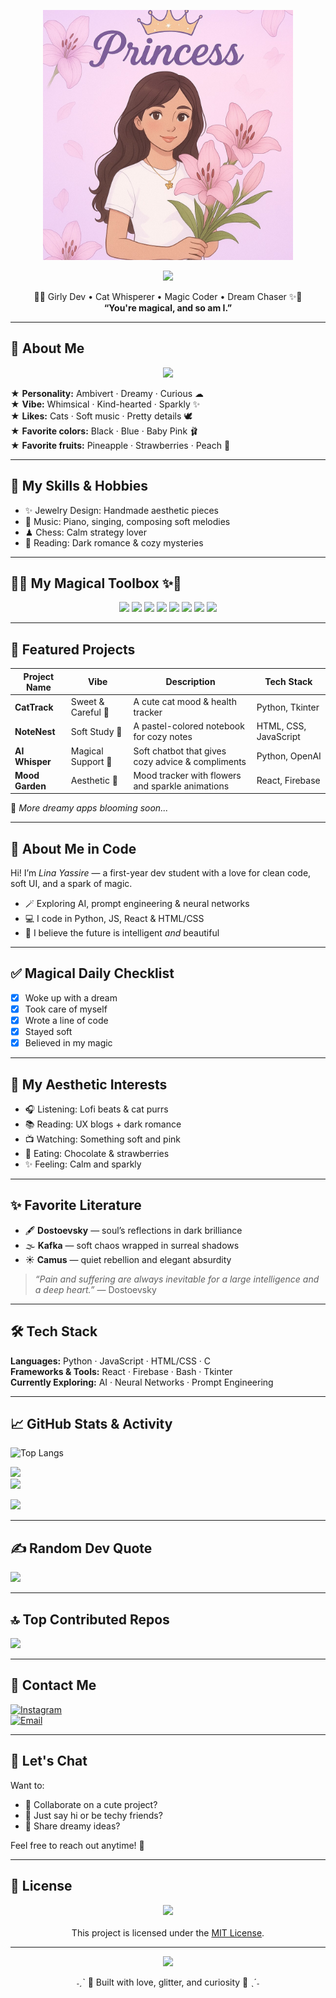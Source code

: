 <!-- 🌸 Welcome Banner -->
<p align="center">
  <img src="WhatsApp Image 2025-05-19 at 02.26.00_f2c68f12.jpg" width="400" />
</p>

<p align="center">
  <img src="https://readme-typing-svg.demolab.com?font=Quicksand&size=24&duration=3000&pause=1000&color=FFB6C1&center=true&vCenter=true&width=435&lines=Welcome+to+Lina's+Universe!;Soft+code+dreams+in+baby+pink...;You're+magical+and+so+am+I." />
</p>

<p align="center">
  🌸✨ Girly Dev • Cat Whisperer • Magic Coder • Dream Chaser ✨🌸  
  <br>
  <strong>“You're magical, and so am I.”</strong>
</p>

---

## 🌷 About Me

<p align="center">
  <img src="https://img.shields.io/badge/𖦹 About Me -ffcfe6?style=for-the-badge&logoColor=ff69b4" />
</p>

<p align="center">

★ <strong>Personality:</strong> Ambivert · Dreamy · Curious ☁  
★ <strong>Vibe:</strong> Whimsical · Kind-hearted · Sparkly ✨  
★ <strong>Likes:</strong> Cats · Soft music · Pretty details 🕊  
★ <strong>Favorite colors:</strong> Black · Blue · Baby Pink 🩰  
★ <strong>Favorite fruits:</strong> Pineapple · Strawberries · Peach 🍓  

</p>

---

## 🌟 My Skills & Hobbies

- ✨ Jewelry Design: Handmade aesthetic pieces  
- 🎵 Music: Piano, singing, composing soft melodies  
- ♟ Chess: Calm strategy lover  
- 📖 Reading: Dark romance & cozy mysteries  

---

## 🌸✨ My Magical Toolbox ✨🌸

<p align="center">
  <img src="https://img.shields.io/badge/Python-ffcfe6?style=for-the-badge&logo=python&logoColor=ff69b4" />
  <img src="https://img.shields.io/badge/HTML5-ffe6f2?style=for-the-badge&logo=html5&logoColor=ff1493" />
  <img src="https://img.shields.io/badge/CSS3-fddde6?style=for-the-badge&logo=css3&logoColor=ff69b4" />
  <img src="https://img.shields.io/badge/JavaScript-fff0f5?style=for-the-badge&logo=javascript&logoColor=f7df1e" />
  <img src="https://img.shields.io/badge/VS_Code-ffe6fa?style=for-the-badge&logo=visual-studio-code&logoColor=6e40c9" />
  <img src="https://img.shields.io/badge/GitHub-fde7f7?style=for-the-badge&logo=github&logoColor=8b008b" />
  <img src="https://img.shields.io/badge/Linux-fff5fb?style=for-the-badge&logo=linux&logoColor=ff69b4" />
  <img src="https://img.shields.io/badge/OpenAI-ffe0f0?style=for-the-badge&logo=openai&logoColor=ff1493" />
</p>

---

## 🌸 Featured Projects

| Project Name   | Vibe                   | Description                                          | Tech Stack              |
|----------------|------------------------|------------------------------------------------------|--------------------------|
| **CatTrack**   | Sweet & Careful 🐾     | A cute cat mood & health tracker                     | Python, Tkinter          |
| **NoteNest**   | Soft Study 🧸          | A pastel-colored notebook for cozy notes             | HTML, CSS, JavaScript    |
| **AI Whisper** | Magical Support 🌙     | Soft chatbot that gives cozy advice & compliments    | Python, OpenAI           |
| **Mood Garden**| Aesthetic 🌸           | Mood tracker with flowers and sparkle animations     | React, Firebase          |

🌱 *More dreamy apps blooming soon...*

---

## 💖 About Me in Code

Hi! I’m *Lina Yassire* — a first-year dev student with a love for clean code, soft UI, and a spark of magic.  

- 🪄 Exploring AI, prompt engineering & neural networks  
- 💻 I code in Python, JS, React & HTML/CSS  
- 🌈 I believe the future is intelligent *and* beautiful  

---

## ✅ Magical Daily Checklist

- [x] Woke up with a dream  
- [x] Took care of myself  
- [x] Wrote a line of code  
- [x] Stayed soft  
- [x] Believed in my magic  

---

## 🎀 My Aesthetic Interests

- 🎧 Listening: Lofi beats & cat purrs  
- 📚 Reading: UX blogs + dark romance  
- 📺 Watching: Something soft and pink  
- 🍫 Eating: Chocolate & strawberries  
- ✨ Feeling: Calm and sparkly  

---

## ✨ Favorite Literature

- 🖋 **Dostoevsky** — soul’s reflections in dark brilliance  
- 🌫 **Kafka** — soft chaos wrapped in surreal shadows  
- ☀ **Camus** — quiet rebellion and elegant absurdity  

> *“Pain and suffering are always inevitable for a large intelligence and a deep heart.”* — Dostoevsky

---

## 🛠 Tech Stack

**Languages:** Python · JavaScript · HTML/CSS · C  
**Frameworks & Tools:** React · Firebase · Bash · Tkinter  
**Currently Exploring:** AI · Neural Networks · Prompt Engineering

---

## 📈 GitHub Stats & Activity

![Top Langs](https://github-readme-stats.vercel.app/api/top-langs/?username=pxxelina&layout=compact&theme=radical&title_color=ffb6c1&text_color=ffb6c1)

![](https://github-readme-stats.vercel.app/api?username=pxxelina&theme=radical&title_color=ffb6c1&text_color=ffb6c1&hide_border=false)  
![](https://nirzak-streak-stats.vercel.app/?user=pxxelina&theme=radical&ring=ffb6c1&fire=ffcce0&currStreakLabel=ffb6c1&hide_border=false)  

![](https://github-profile-trophy.vercel.app/?username=pxxelina&theme=flat&no-frame=false&no-bg=false&margin-w=4&title=ffb6c1&text=ff69b4)


---

## ✍️ Random Dev Quote

![](https://quotes-github-readme.vercel.app/api?type=horizontal&theme=radical)

---

## 🔝 Top Contributed Repos

![](https://github-contributor-stats.vercel.app/api?username=pxxelina&limit=5&theme=dark&combine_all_yearly_contributions=true)

---


## 💌 Contact Me

[![Instagram](https://img.shields.io/badge/instagram-@lina_yassire-FF69B4?style=for-the-badge&logo=instagram&logoColor=white)](https://instagram.com/lina_yassire)  
[![Email](https://img.shields.io/badge/Email-linayassire00@gmail.com-ffc0cb?style=for-the-badge&logo=gmail&logoColor=white)](mailto:linayassire00@gmail.com)




---

## 💬 Let's Chat

Want to:

- 💖 Collaborate on a cute project?  
- 💫 Just say hi or be techy friends?  
- 🐾 Share dreamy ideas?

Feel free to reach out anytime! 🌸

---
## 📝 License

<p align="center">
  <img src="https://img.shields.io/badge/License-MIT-ffb6c1?style=for-the-badge&logoColor=white" />
  <br><br>
  This project is licensed under the <a href="https://opensource.org/licenses/MIT">MIT License</a>.
</p>



---

<p align="center">
  <img src="https://readme-typing-svg.herokuapp.com?font=Kalam&size=25&duration=3000&color=FFB6C1&center=true&vCenter=true&lines=Thanks+for+visiting!+You're+magical.;I+believe+in+you.;Let's+build+sparkly+things+together!" />
</p>

<p align="center">  
  ˗ˏˋ 💖 Built with love, glitter, and curiosity 💖 ˎˊ˗  
</p>
